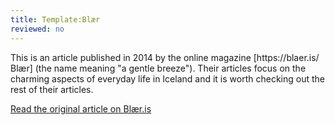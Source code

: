 ```yaml
---
title: Template:Blær
reviewed: no
---
```

<vocabulary>
</vocabulary>
<div class="instructions-header">
<!-- {{Instructions}} -->
This is an article published in 2014 by the online magazine [https://blaer.is/ Blær] (the name meaning "a gentle breeze"). Their articles focus on the charming aspects of everyday life in Iceland and it is worth checking out the rest of their articles.

<a href="$1">Read the original article on Blær.is</a>
</div>
